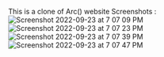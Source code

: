 This is a clone of Arc() website
Screenshots :
![Screenshot 2022-09-23 at 7 07 09 PM](https://user-images.githubusercontent.com/47225006/191972915-183e94cd-a782-492c-a974-dab8a33ff604.png)
![Screenshot 2022-09-23 at 7 07 23 PM](https://user-images.githubusercontent.com/47225006/191972927-23dfa41c-31dc-4de6-ac7b-7509dd24574d.png)
![Screenshot 2022-09-23 at 7 07 39 PM](https://user-images.githubusercontent.com/47225006/191972933-89d2b5df-30b5-46f6-b807-b45c068dbccc.png)
![Screenshot 2022-09-23 at 7 07 47 PM](https://user-images.githubusercontent.com/47225006/191972947-0ba091ca-cae7-4363-a9ab-b24f57db6a35.png)
